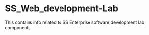 # SS_Web_development-Lab

This contains info related to SS Enterprise software development lab components
